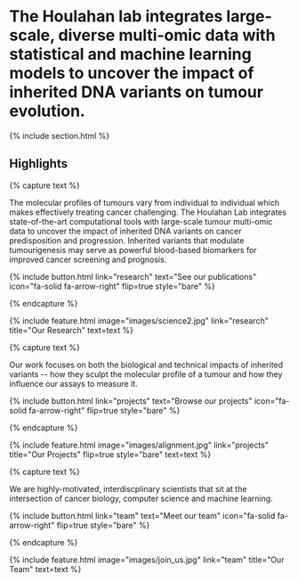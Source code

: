 ---
---

# The Houlahan lab integrates large-scale, diverse multi-omic data with statistical and machine learning models to uncover the impact of inherited DNA variants on tumour evolution. 


{% include section.html %}

## Highlights

{% capture text %}

The molecular profiles of tumours vary from individual to individual which makes effectively treating cancer challenging. The Houlahan Lab integrates state-of-the-art computational tools with large-scale tumour multi-omic data to uncover the impact of inherited DNA variants on cancer predisposition and progression. Inherited variants that modulate tumourigenesis may serve as powerful blood-based biomarkers for improved cancer screening and prognosis.

{%
  include button.html
  link="research"
  text="See our publications"
  icon="fa-solid fa-arrow-right"
  flip=true
  style="bare"
%}

{% endcapture %}

{%
  include feature.html
  image="images/science2.jpg"
  link="research"
  title="Our Research"
  text=text
%}

{% capture text %}

Our work focuses on both the biological and technical impacts of inherited variants -- how they sculpt the molecular profile of a tumour and how they influence our assays to measure it.

{%
  include button.html
  link="projects"
  text="Browse our projects"
  icon="fa-solid fa-arrow-right"
  flip=true
  style="bare"
%}

{% endcapture %}

{%
  include feature.html
  image="images/alignment.jpg"
  link="projects"
  title="Our Projects"
  flip=true
  style="bare"
  text=text
%}

{% capture text %}

We are highly-motivated, interdiscplinary scientists that sit at the intersection of cancer biology, computer science and machine learning.

{%
  include button.html
  link="team"
  text="Meet our team"
  icon="fa-solid fa-arrow-right"
  flip=true
  style="bare"
%}

{% endcapture %}

{%
  include feature.html
  image="images/join_us.jpg"
  link="team"
  title="Our Team"
  text=text
%}
